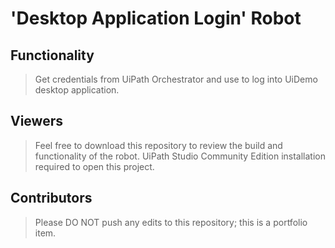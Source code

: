 # 'Desktop Application Login' Robot

## Functionality
> Get credentials from UiPath Orchestrator and use to log into UiDemo desktop application.

## Viewers
> Feel free to download this repository to review the build and functionality of the robot. UiPath Studio Community Edition installation required to open this project.

## Contributors
> Please DO NOT push any edits to this repository; this is a portfolio item.
